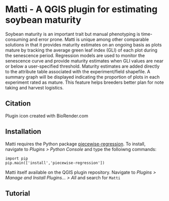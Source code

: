 # Matti - A QGIS plugin for estimating soybean maturity
Soybean maturity is an important trait but manual phenotyping is time-consuming and error prone. Matti is unique among other comparable solutions in that it provides maturity estimates on an ongoing basis as plots mature by tracking the average green leaf index (GLI) of each plot during the senescence period. Regression models are used to monitor the senescence curve and provide maturity estimates when GLI values are near or below a user-specified threshold. Maturity estimates are added directly to the attribute table associated with the experiment/field shapefile. A summary graph will be displayed indicating the proportion of plots in each experiment rated as mature. This feature helps breeders better plan for note taking and harvest logistics.

## Citation
Plugin icon created with BioRender.com

## Installation
Matti requires the Python package [piecewise-regression](https://github.com/chasmani/piecewise-regression). To install, navigate to *Plugins > Python Console* and type the folloiwng commands:
```
import pip
pip.main(['install','piecewise-regression'])
```
Matti itself available on the QGIS plugin repository. Navigate to *Plugins > Manage and Install Plugins... > All* and search for ```Matti``` 

## Tutorial



